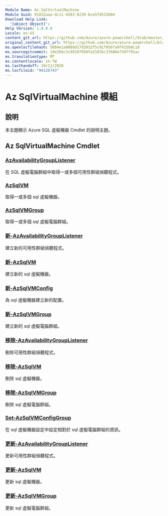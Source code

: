 ```yaml
---
Module Name: Az.SqlVirtualMachine
Module Guid: 91832aaa-dc11-4583-8239-bce5fd531604
Download Help Link:
  '[object Object]': 
Help Version: 1.0.0.0
Locale: en-US
content_git_url: https://github.com/Azure/azure-powershell/blob/master/src/SqlVirtualMachine/SqlVirtualMachine/help/Az.SqlVirtualMachine.md
original_content_git_url: https://github.com/Azure/azure-powershell/blob/master/src/SqlVirtualMachine/SqlVirtualMachine/help/Az.SqlVirtualMachine.md
ms.openlocfilehash: 5084e1a9889d17d3932f5c91f056fa9f415b8c18
ms.sourcegitcommit: 1de2b6c3c99197958fa2101bc37680e7507f91ac
ms.translationtype: MT
ms.contentlocale: zh-TW
ms.lasthandoff: 10/13/2020
ms.locfileid: "94126743"
---
```

# Az SqlVirtualMachine 模組
## 說明
本主題顯示 Azure SQL 虛擬機器 Cmdlet 的說明主題。

## Az SqlVirtualMachine Cmdlet
### [AzAvailabilityGroupListener](Get-AzAvailabilityGroupListener.md)
在 SQL 虛擬電腦群組中取得一或多個可用性群組偵聽程式。

### [AzSqlVM](Get-AzSqlVM.md)
取得一或多個 sql 虛擬機器。

### [AzSqlVMGroup](Get-AzSqlVMGroup.md)
取得一或多個 sql 虛擬電腦群組。

### [新-AzAvailabilityGroupListener](New-AzAvailabilityGroupListener.md)
建立新的可用性群組偵聽程式。

### [新-AzSqlVM](New-AzSqlVM.md)
建立新的 sql 虛擬機器。

### [新-AzSqlVMConfig](New-AzSqlVMConfig.md)
為 sql 虛擬機器建立新的配置。

### [新-AzSqlVMGroup](New-AzSqlVMGroup.md)
建立新的 sql 虛擬電腦群組。

### [移除-AzAvailabilityGroupListener](Remove-AzAvailabilityGroupListener.md)
刪除可用性群組偵聽程式。

### [移除-AzSqlVM](Remove-AzSqlVM.md)
刪除 sql 虛擬機器。

### [移除-AzSqlVMGroup](Remove-AzSqlVMGroup.md)
刪除 sql 虛擬電腦群組。

### [Set-AzSqlVMConfigGroup](Set-AzSqlVMConfigGroup.md)
在 sql 虛擬機器設定中設定相對於 sql 虛擬電腦群組的資訊。

### [更新-AzAvailabilityGroupListener](Update-AzAvailabilityGroupListener.md)
更新可用性群組偵聽程式。

### [更新-AzSqlVM](Update-AzSqlVM.md)
更新 sql 虛擬機器。

### [更新-AzSqlVMGroup](Update-AzSqlVMGroup.md)
更新 sql 虛擬電腦群組。

